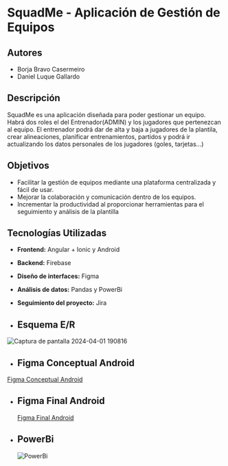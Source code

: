 # SquadMe - Aplicación de Gestión de Equipos

## Autores
- Borja Bravo Casermeiro
- Daniel Luque Gallardo

## Descripción
SquadMe es una aplicación diseñada para poder gestionar un equipo. Habrá dos roles el del Entrenador(ADMIN) y los jugadores que pertenezcan al equipo. El entrenador podrá dar de alta y baja a jugadores de la plantila, crear alineaciones, planificar entrenamientos, partidos y podrá ir actualizando los datos personales de los jugadores (goles, tarjetas...)

## Objetivos
- Facilitar la gestión de equipos mediante una plataforma centralizada y fácil de usar.
- Mejorar la colaboración y comunicación dentro de los equipos.
- Incrementar la productividad al proporcionar herramientas para el seguimiento y análisis de la plantilla

## Tecnologías Utilizadas
- **Frontend:** Angular + Ionic y Android
- **Backend:** Firebase
- **Diseño de interfaces:** Figma
- **Análisis de datos:** Pandas y PowerBi
- **Seguimiento del proyecto:** Jira

- ## Esquema E/R
  
![Captura de pantalla 2024-04-01 190816](https://github.com/squadMe-Proyect/squadme/assets/115071227/162ae281-7acb-465c-ae7b-78aa527f9732)

- ## Figma Conceptual Android
[Figma Conceptual Android](https://www.figma.com/design/xPsmM60g44O3JyILapubrh/SquadMe?node-id=0-1&t=yUQ02REiaNkNig4D-0)

- ## Figma Final Android
  [Figma Final Android](https://www.figma.com/design/70ab3G2rfmvpu4wxCsTzro/SquadMe-Final?node-id=0-1&t=7IHDo30v8zq2ZR2g-0)


- ## PowerBi
  ![PowerBi](https://github.com/squadMe-Proyect/squadme/assets/115071227/fe7a0c03-f02b-43e7-a7aa-bf48c011242a)
  

  
